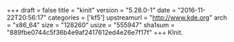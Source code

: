 +++
draft = false
title = "kinit"
version = "5.28.0-1"
date = "2016-11-22T20:56:17"
categories = ['kf5']
upstreamurl = "http://www.kde.org"
arch = "x86_64"
size = "128260"
usize = "555947"
sha1sum = "889fbe0744c5f36b4e9af2417612ed4e26e7f17f"
+++
KInit.